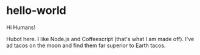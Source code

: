 # hello-world

Hi Humans!

Hubot here. I like Node.js and Coffeescript (that's what I am made off).
I've ad tacos on the moon and find them far superior to Earth tacos.
